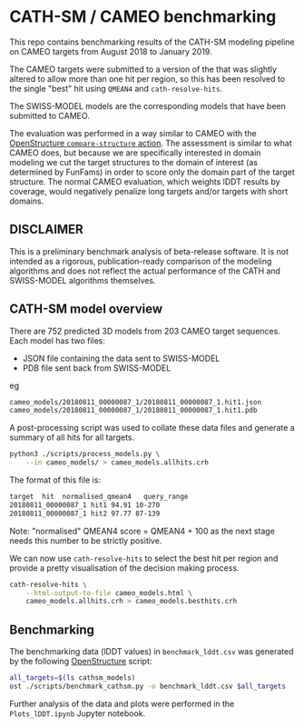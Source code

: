 # CATH-SM / CAMEO benchmarking

This repo contains benchmarking results of the CATH-SM modeling pipeline
on CAMEO targets from August 2018 to January 2019.

The CAMEO targets were submitted to a version of the that was slightly
altered to allow more than one hit per region, so this has been resolved
to the single "best" hit using `QMEAN4` and `cath-resolve-hits`.

The SWISS-MODEL models are the corresponding models that have been submitted
to CAMEO.

The evaluation was performed in a way similar to CAMEO with the
[OpenStructure `compare-structure` action](https://www.openstructure.org/docs/1.10/actions/#comparing-two-structures).
The assessment is similar to what CAMEO does, but  because we are specifically
interested in domain modeling we cut the target structures to the domain
of interest (as determined by FunFams) in order to score only the domain part
of the target structure.
The normal CAMEO evaluation, which weights lDDT results by coverage,
would negatively penalize long targets and/or targets with short
domains.

## DISCLAIMER

This is a preliminary benchmark analysis of beta-release software.
It is not intended as a rigorous, publication-ready comparison of the
modeling algorithms and does not reflect the actual performance
of the CATH and SWISS-MODEL algorithms themselves.

## CATH-SM model overview

There are 752 predicted 3D models from 203 CAMEO target sequences. Each
model has two files:

* JSON file containing the data sent to SWISS-MODEL
* PDB file sent back from SWISS-MODEL

eg

```sh
cameo_models/20180811_00000087_1/20180811_00000087_1.hit1.json
cameo_models/20180811_00000087_1/20180811_00000087_1.hit1.pdb
```

A post-processing script was used to collate these data files and
generate a summary of all hits for all targets.

```sh
python3 ./scripts/process_models.py \
    --in cameo_models/ > cameo_models.allhits.crh
```

The format of this file is:

```sh
target  hit  normalised_qmean4   query_range
20180811_00000087_1 hit1 94.91 10-270
20180811_00000087_1 hit2 97.77 87-139
```

Note: "normalised" QMEAN4 score = QMEAN4 + 100 as the next stage needs
this number to be strictly positive.

We can now use `cath-resolve-hits` to select the best hit per region
and provide a pretty visualisation of the decision making process.

```sh
cath-resolve-hits \
    --html-output-to-file cameo_models.html \
    cameo_models.allhits.crh > cameo_models.besthits.crh
```

## Benchmarking

The benchmarking data (lDDT values) in `benchmark_lddt.csv` was generated by
the following [OpenStructure](https://openstructure.org/) script:

```sh
all_targets=$(ls cathsm_models)
ost ./scripts/benchmark_cathsm.py -o benchmark_lddt.csv $all_targets
```

Further analysis of the data and plots were performed in the
`Plots_lDDT.ipynb` Jupyter notebook.
